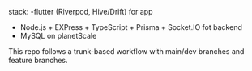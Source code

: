 stack:
-flutter (Riverpod, Hive/Drift) for app
- Node.js + EXPress + TypeScript + Prisma + Socket.IO fot backend
- MySQL on planetScale

This repo follows a trunk-based workflow with main/dev branches and feature branches.
